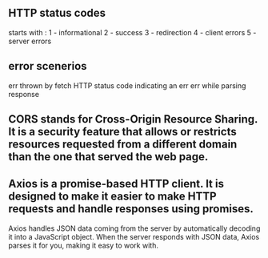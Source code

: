 ## HTTP status codes

starts with :
1 - informational
2 - success
3 - redirection
4 - client errors
5 - server errors

## error scenerios

err thrown by fetch
HTTP status code indicating an err
err while parsing response

## CORS stands for Cross-Origin Resource Sharing. It is a security feature that allows or restricts resources requested from a different domain than the one that served the web page.

## Axios is a promise-based HTTP client. It is designed to make it easier to make HTTP requests and handle responses using promises.

Axios handles JSON data coming from the server by automatically decoding it into a JavaScript object. When the server responds with JSON data, Axios parses it for you, making it easy to work with.
